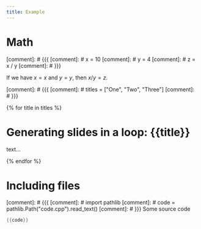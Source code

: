 ```yaml
---
title: Example
---
```


# Math

[comment]: # {{{
[comment]: # x = 10
[comment]: # y = 4
[comment]: # z = x / y
[comment]: # }}}

If we have $x = {{x}}$ and $y = {{y}}$, then
$x/y = {{z}}$.


[comment]: # {{{
[comment]: # titles = ["One", "Two", "Three"]
[comment]: # }}}

{% for title in titles %}

# Generating slides in a loop: {{title}}

text...

{% endfor %}

# Including files

[comment]: # {{{
[comment]: # import pathlib
[comment]: # code = pathlib.Path("code.cpp").read_text()
[comment]: # }}}
Some source code
```cpp
{{code}}
```
